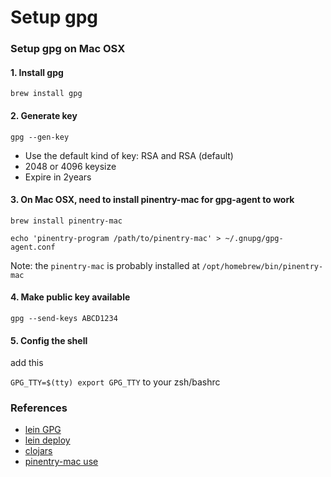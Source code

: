 # Setup gpg

### Setup gpg on Mac OSX

#### 1. Install gpg
`brew install gpg`

#### 2. Generate key
`gpg --gen-key`

* Use the default kind of key:  RSA and RSA (default)
* 2048 or 4096 keysize
* Expire in 2years

#### 3. On Mac OSX, need to install pinentry-mac for gpg-agent to work
`brew install pinentry-mac`

```
echo 'pinentry-program /path/to/pinentry-mac' > ~/.gnupg/gpg-agent.conf
```
Note: the `pinentry-mac` is probably installed at `/opt/homebrew/bin/pinentry-mac`

#### 4. Make public key available
`gpg --send-keys ABCD1234`

#### 5. Config the shell
add this

`
GPG_TTY=$(tty)
export GPG_TTY
`
to your zsh/bashrc

### References

* [lein GPG](https://github.com/technomancy/leiningen/blob/master/doc/GPG.md)
* [lein deploy](https://github.com/technomancy/leiningen/blob/master/doc/DEPLOY.md#authentication)
* [clojars](https://github.com/clojars/clojars-web/wiki/tutorial)
* [pinentry-mac use](https://github.com/IJHack/qtpass/issues/156)

